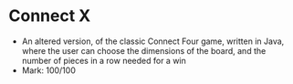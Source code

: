 # Connect X

- An altered version, of the classic Connect Four game, written in Java, where the user can choose the dimensions of the board, and the number of pieces in a row needed for a win
- Mark: 100/100
